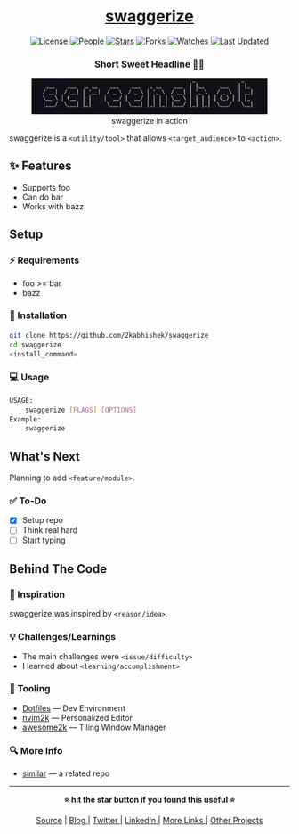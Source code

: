 <div align = "center">

<h1><a href="https://github.com/2kabhishek/swaggerize">swaggerize</a></h1>

<a href="https://github.com/2KAbhishek/swaggerize/blob/main/LICENSE">
<img alt="License" src="https://img.shields.io/github/license/2kabhishek/swaggerize?style=flat&color=eee&label="> </a>

<a href="https://github.com/2KAbhishek/swaggerize/graphs/contributors">
<img alt="People" src="https://img.shields.io/github/contributors/2kabhishek/swaggerize?style=flat&color=ffaaf2&label=People"> </a>

<a href="https://github.com/2KAbhishek/swaggerize/stargazers">
<img alt="Stars" src="https://img.shields.io/github/stars/2kabhishek/swaggerize?style=flat&color=98c379&label=Stars"></a>

<a href="https://github.com/2KAbhishek/swaggerize/network/members">
<img alt="Forks" src="https://img.shields.io/github/forks/2kabhishek/swaggerize?style=flat&color=66a8e0&label=Forks"> </a>

<a href="https://github.com/2KAbhishek/swaggerize/watchers">
<img alt="Watches" src="https://img.shields.io/github/watchers/2kabhishek/swaggerize?style=flat&color=f5d08b&label=Watches"> </a>

<a href="https://github.com/2KAbhishek/swaggerize/pulse">
<img alt="Last Updated" src="https://img.shields.io/github/last-commit/2kabhishek/swaggerize?style=flat&color=e06c75&label="> </a>

<h3>Short Sweet Headline 🎇🎉</h3>

<figure>
  <img src="images/screenshot.png" alt="swaggerize in action">
  <br/>
  <figcaption>swaggerize in action</figcaption>
</figure>

</div>

swaggerize is a `<utility/tool>` that allows `<target_audience>` to `<action>`.

## ✨ Features

- Supports foo
- Can do bar
- Works with bazz

## Setup

### ⚡ Requirements

- foo >= bar
- bazz

### 🚀 Installation

```bash
git clone https://github.com/2kabhishek/swaggerize
cd swaggerize
<install_command>
```

### 💻 Usage

```bash
USAGE:
    swaggerize [FLAGS] [OPTIONS]
Example:
    swaggerize
```

## What's Next

Planning to add `<feature/module>`.

### ✅ To-Do

- [x] Setup repo
- [ ] Think real hard
- [ ] Start typing

##  Behind The Code

### 🌈 Inspiration

swaggerize was inspired by `<reason/idea>`.

### 💡 Challenges/Learnings

- The main challenges were `<issue/difficulty>`
- I learned about `<learning/accomplishment>`

### 🧰 Tooling

- [Dotfiles](https://github.com/2kabhishek/Dotfiles) — Dev Environment
- [nvim2k](https://github.com/2kabhishek/nvim2k) — Personalized Editor
- [awesome2k](https://github.com/2kabhishek/awesome2k) — Tiling Window Manager

### 🔍 More Info

- [similar](https://github.com/2kabhishek/similar) — a related repo

<hr>

<div align="center">

<strong>⭐ hit the star button if you found this useful ⭐</strong><br>

<a href="https://github.com/2KAbhishek/swaggerize">Source</a>
| <a href="https://2kabhishek.github.io/blog" target="_blank">Blog </a>
| <a href="https://twitter.com/2kabhishek" target="_blank">Twitter </a>
| <a href="https://linkedin.com/in/2kabhishek" target="_blank">LinkedIn </a>
| <a href="https://2kabhishek.github.io/links" target="_blank">More Links </a>
| <a href="https://2kabhishek.github.io/projects" target="_blank">Other Projects </a>

</div>

